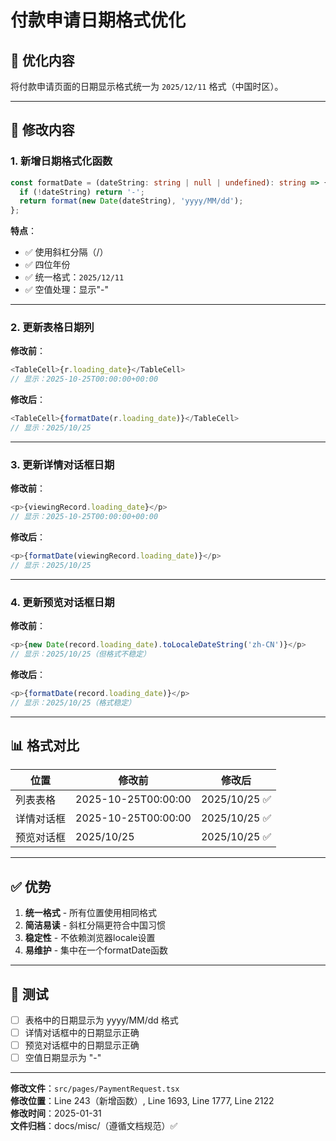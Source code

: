 # 付款申请日期格式优化

## 🎯 优化内容

将付款申请页面的日期显示格式统一为 `2025/12/11` 格式（中国时区）。

---

## 🔧 修改内容

### 1. 新增日期格式化函数

```typescript
const formatDate = (dateString: string | null | undefined): string => {
  if (!dateString) return '-';
  return format(new Date(dateString), 'yyyy/MM/dd');
};
```

**特点**：
- ✅ 使用斜杠分隔（/）
- ✅ 四位年份
- ✅ 统一格式：`2025/12/11`
- ✅ 空值处理：显示"-"

---

### 2. 更新表格日期列

**修改前**：
```typescript
<TableCell>{r.loading_date}</TableCell>
// 显示：2025-10-25T00:00:00+00:00
```

**修改后**：
```typescript
<TableCell>{formatDate(r.loading_date)}</TableCell>
// 显示：2025/10/25
```

---

### 3. 更新详情对话框日期

**修改前**：
```typescript
<p>{viewingRecord.loading_date}</p>
// 显示：2025-10-25T00:00:00+00:00
```

**修改后**：
```typescript
<p>{formatDate(viewingRecord.loading_date)}</p>
// 显示：2025/10/25
```

---

### 4. 更新预览对话框日期

**修改前**：
```typescript
<p>{new Date(record.loading_date).toLocaleDateString('zh-CN')}</p>
// 显示：2025/10/25（但格式不稳定）
```

**修改后**：
```typescript
<p>{formatDate(record.loading_date)}</p>
// 显示：2025/10/25（格式稳定）
```

---

## 📊 格式对比

| 位置 | 修改前 | 修改后 |
|------|--------|--------|
| 列表表格 | 2025-10-25T00:00:00 | 2025/10/25 ✅ |
| 详情对话框 | 2025-10-25T00:00:00 | 2025/10/25 ✅ |
| 预览对话框 | 2025/10/25 | 2025/10/25 ✅ |

---

## ✅ 优势

1. **统一格式** - 所有位置使用相同格式
2. **简洁易读** - 斜杠分隔更符合中国习惯
3. **稳定性** - 不依赖浏览器locale设置
4. **易维护** - 集中在一个formatDate函数

---

## 🧪 测试

- [ ] 表格中的日期显示为 yyyy/MM/dd 格式
- [ ] 详情对话框中的日期显示正确
- [ ] 预览对话框中的日期显示正确
- [ ] 空值日期显示为 "-"

---

**修改文件**：`src/pages/PaymentRequest.tsx`  
**修改位置**：Line 243（新增函数）, Line 1693, Line 1777, Line 2122  
**修改时间**：2025-01-31  
**文件归档**：docs/misc/（遵循文档规范）✅

